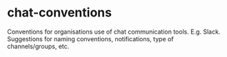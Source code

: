 # chat-conventions
Conventions for organisations use of chat communication tools. E.g. Slack. Suggestions for naming conventions, notifications, type of channels/groups, etc.
